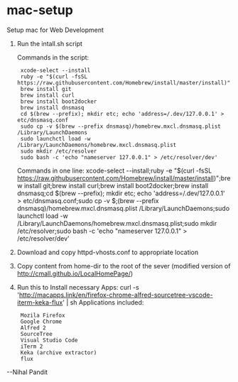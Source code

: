 # mac-setup
Setup mac for Web Development

1) Run the intall.sh script

    Commands in the script:

        xcode-select --install
        ruby -e "$(curl -fsSL https://raw.githubusercontent.com/Homebrew/install/master/install)"
        brew install git
        brew install curl
        brew install boot2docker
        brew install dnsmasq
        cd $(brew --prefix); mkdir etc; echo 'address=/.dev/127.0.0.1' > etc/dnsmasq.conf
        sudo cp -v $(brew --prefix dnsmasq)/homebrew.mxcl.dnsmasq.plist /Library/LaunchDaemons
        sudo launchctl load -w /Library/LaunchDaemons/homebrew.mxcl.dnsmasq.plist
        sudo mkdir /etc/resolver
        sudo bash -c 'echo "nameserver 127.0.0.1" > /etc/resolver/dev'

    Commands in one line:
        xcode-select --install;ruby -e "$(curl -fsSL https://raw.githubusercontent.com/Homebrew/install/master/install)";brew install git;brew install curl;brew install boot2docker;brew install dnsmasq;cd $(brew --prefix); mkdir etc; echo 'address=/.dev/127.0.0.1' > etc/dnsmasq.conf;sudo cp -v $;(brew --prefix dnsmasq)/homebrew.mxcl.dnsmasq.plist /Library/LaunchDaemons;sudo launchctl load -w /Library/LaunchDaemons/homebrew.mxcl.dnsmasq.plist;sudo mkdir /etc/resolver;sudo bash -c 'echo "nameserver 127.0.0.1" > /etc/resolver/dev'

2) Download and copy httpd-vhosts.conf to appropriate location

3) Copy content from home-dir to the root of the sever (modified version of http://cmall.github.io/LocalHomePage/)

4) Run this to Install necessary Apps:
    curl -s 'http://macapps.link/en/firefox-chrome-alfred-sourcetree-vscode-iterm-keka-flux' | sh
    Applications included:

        Mozila Firefox
        Google Chrome
        Alfred 2
        SourceTree
        Visual Studio Code
        iTerm 2
        Keka (archive extractor)
        flux

--Nihal Pandit
